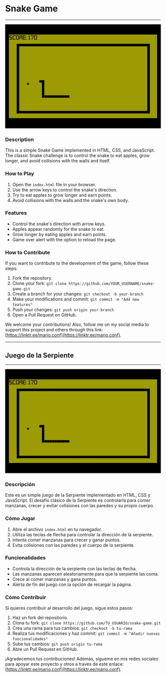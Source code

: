 # Snake Game

---

![Snake Game](snake.png)

### Description

This is a simple Snake Game implemented in HTML, CSS, and JavaScript. The classic Snake challenge is to control the snake to eat apples, grow longer, and avoid collisions with the walls and itself.

### How to Play

1. Open the `index.html` file in your browser.
2. Use the arrow keys to control the snake's direction.
3. Try to eat apples to grow longer and earn points.
4. Avoid collisions with the walls and the snake's own body.

### Features

- Control the snake's direction with arrow keys.
- Apples appear randomly for the snake to eat.
- Grow longer by eating apples and earn points.
- Game over alert with the option to reload the page.

### How to Contribute

If you want to contribute to the development of the game, follow these steps:

1. Fork the repository.
2. Clone your fork: `git clone https://github.com/YOUR_USERNAME/snake-game.git`
3. Create a branch for your changes: `git checkout -b your-branch`
4. Make your modifications and commit: `git commit -m "Add new features"`
5. Push your changes: `git push origin your-branch`
6. Open a Pull Request on GitHub.

We welcome your contributions! Also, follow me on my social media to support this project and others through this link: [https://linktr.ee/mario.conf](https://linktr.ee/mario.conf).

---

## Juego de la Serpiente

---

![Juego de la Serpiente](snake.png)

### Descripción

Este es un simple juego de la Serpiente implementado en HTML, CSS y JavaScript. El desafío clásico de la Serpiente es controlarla para comer manzanas, crecer y evitar colisiones con las paredes y su propio cuerpo.

### Cómo Jugar

1. Abre el archivo `index.html` en tu navegador.
2. Utiliza las teclas de flecha para controlar la dirección de la serpiente.
3. Intenta comer manzanas para crecer y ganar puntos.
4. Evita colisiones con las paredes y el cuerpo de la serpiente.

### Funcionalidades

- Controla la dirección de la serpiente con las teclas de flecha.
- Las manzanas aparecen aleatoriamente para que la serpiente las coma.
- Crece al comer manzanas y gana puntos.
- Alerta de fin del juego con la opción de recargar la página.

### Cómo Contribuir

Si quieres contribuir al desarrollo del juego, sigue estos pasos:

1. Haz un fork del repositorio.
2. Clona tu fork: `git clone https://github.com/TU_USUARIO/snake-game.git`
3. Crea una rama para tus cambios: `git checkout -b tu-rama`
4. Realiza tus modificaciones y haz commit: `git commit -m "Añadir nuevas funcionalidades"`
5. Sube tus cambios: `git push origin tu-rama`
6. Abre un Pull Request en GitHub.

¡Agradecemos tus contribuciones! Además, sígueme en mis redes sociales para apoyar este proyecto y otros a través de este enlace: [https://linktr.ee/mario.conf](https://linktr.ee/mario.conf).
